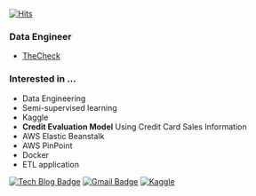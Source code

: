 [![Hits](https://hits.seeyoufarm.com/api/count/incr/badge.svg?url=https%3A%2F%2Fgithub.com%2Fhyeonkimmm&count_bg=%23000000&title_bg=%23000000&icon=adobeillustrator.svg&icon_color=%23FFFFFF&title=hits&edge_flat=false)](https://hits.seeyoufarm.com)

### Data Engineer
- [TheCheck](https://thecheck.co.kr/)


### Interested in ...
- Data Engineering
- Semi-supervised learning
- Kaggle
- **Credit Evaluation Model** Using Credit Card Sales Information
- AWS Elastic Beanstalk
- AWS PinPoint
- Docker
- ETL application

[![Tech Blog Badge](http://img.shields.io/badge/-Tech%20blog-black?style=flat-square&logo=github&link=https:hyeonkimmm.github.io)](https://hyeonkimmm.github.io) 
[![Gmail Badge](https://img.shields.io/badge/-Gmail-d14836?style=flat-square&logo=Gmail&logoColor=white&link=mailto:hyeon000125@gmail.com)](mailto:hyeon000125@gmail.com)
[![Kaggle](http://img.shields.io/badge/-Kaggle-blue?style=flat-square&logo=Kaggle&link=https://www.kaggle.com/kimhyeon2)](https://www.kaggle.com/kimhyeon2)

